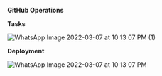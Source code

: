 **GitHub Operations**

**Tasks**

![WhatsApp Image 2022-03-07 at 10 13 07 PM (1)](https://user-images.githubusercontent.com/62836567/157145597-ad90220a-97ac-4192-a3cd-d9dcd56ca132.jpeg)

**Deployment**

![WhatsApp Image 2022-03-07 at 10 13 07 PM](https://user-images.githubusercontent.com/62836567/157145635-420571e4-2408-4327-887c-ee46e9a63f14.jpeg)
